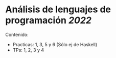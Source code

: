 # Análisis de lenguajes de programación _2022_
Contenido:
- Practicas: 1, 3, 5 y 6 (Sólo ej de Haskell)
- TPs: 1, 2, 3 y 4
